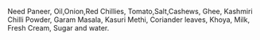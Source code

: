 Need Paneer, Oil,Onion,Red Chillies, Tomato,Salt,Cashews, Ghee, Kashmiri Chilli Powder, Garam Masala, Kasuri Methi, Coriander leaves, Khoya, Milk, Fresh Cream, Sugar and water.
